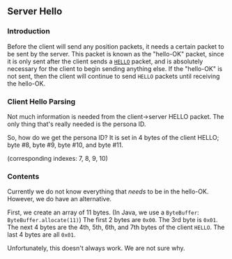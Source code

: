 ## Server Hello

### Introduction
Before the client will send any position packets, it needs a certain packet to be sent by the server. This packet is known as the "hello-OK" packet, since it is only sent after the client sends a [`HELLO`](client/hello.md) packet, and is absolutely necessary for the client to begin sending anything else. If the "hello-OK" is not sent, then the client will continue to send `HELLO` packets until receiving the hello-OK.

### Client Hello Parsing
Not much information is needed from the client->server HELLO packet. The only thing that's really needed is the persona ID.

So, how do we get the persona ID? It is set in 4 bytes of the client HELLO; byte #8, byte #9, byte #10, and byte #11.

(corresponding indexes: 7, 8, 9, 10)

### Contents
Currently we do not know everything that _needs_ to be in the hello-OK. However, we do have an alternative.

First, we create an array of 11 bytes. (In Java, we use a `ByteBuffer`:  `ByteBuffer.allocate(11)`)
The first 2 bytes are `0x00`. The 3rd byte is `0x01`. The next 4 bytes are the 4th, 5th, 6th, and 7th bytes of the client `HELLO`.
The last 4 bytes are all `0x01`.


Unfortunately, this doesn't always work. We are not sure why.
